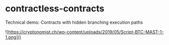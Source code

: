 # contractless-contracts
Technical demo: Contracts with hidden branching execution paths

![https://cryptonomist.ch/wp-content/uploads/2019/05/Script-BTC-MAST-1-1.png]()
